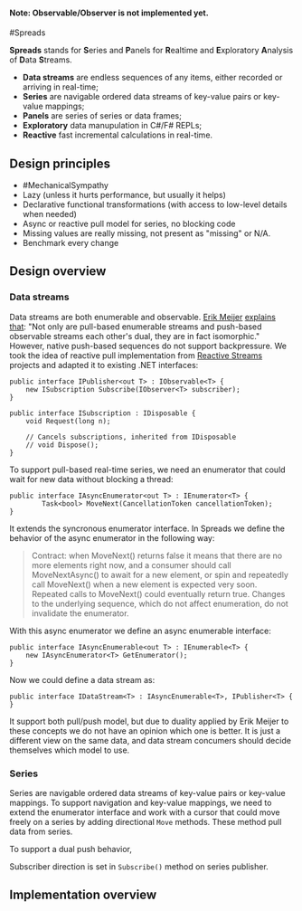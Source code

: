 #### Note: Observable/Observer is not implemented yet.

#Spreads

**Spreads** stands for **S**eries and **P**anels for **R**ealtime and **E**xploratory **A**nalysis of 
**D**ata **S**treams.

+ **Data streams** are endless sequences of any items, either recorded or 
arriving in real-time;
+ **Series** are navigable ordered data streams of key-value pairs or key-value mappings;
+ **Panels** are series of series or data frames;
+ **Exploratory** data manupulation in C#/F# REPLs;
+ **Reactive** fast incremental calculations in real-time.



## Design principles

+ #MechanicalSympathy
+ Lazy (unless it hurts performance, but usually it helps)
+ Declarative functional transformations (with access to low-level details when needed)
+ Async or reactive pull model for series, no blocking code
+ Missing values are really missing, not present as "missing" or N/A.
+ Benchmark every change


## Design overview

### Data streams
Data streams are both enumerable and observable. [Erik Meijer](https://twitter.com/headinthebox) 
[explains](http://csl.stanford.edu/~christos/pldi2010.fit/meijer.duality.pdf) [that](https://channel9.msdn.com/Events/Lang-NEXT/Lang-NEXT-2014/Keynote-Duality): 
"Not only are pull-based enumerable streams and push-based observable streams 
each other's dual, they are in fact isomorphic." However, native push-based sequences
do not support backpressure. We took the idea of reactive pull implementation from
[Reactive Streams](https://github.com/reactive-streams/reactive-streams-jvm/blob/master/api/src/main/java/org/reactivestreams/Publisher.java)
projects and adapted it to existing .NET interfaces:

    public interface IPublisher<out T> : IObservable<T> {
        new ISubscription Subscribe(IObserver<T> subscriber);
    }

    public interface ISubscription : IDisposable {
        void Request(long n);

        // Cancels subscriptions, inherited from IDisposable
        // void Dispose();
    }

To support pull-based real-time series, we need an enumerator that 
could wait for new data without blocking a thread:

    public interface IAsyncEnumerator<out T> : IEnumerator<T> {
            Task<bool> MoveNext(CancellationToken cancellationToken);
    }

It extends the syncronous enumerator interface. In Spreads we define the behavior
of the async enumerator in the following way:

 > Contract: when MoveNext() returns false it means that there are no more elements 
right now, and a consumer should call MoveNextAsync() to await for a new element,
or spin and repeatedly call MoveNext() when a new element is expected very soon.
 Repeated calls to MoveNext() could eventually return true. Changes to the underlying 
sequence, which do not affect enumeration, do not invalidate the enumerator.

With this async enumerator we define an async enumerable interface:

    public interface IAsyncEnumerable<out T> : IEnumerable<T> {
        new IAsyncEnumerator<T> GetEnumerator();
    }

Now we could define a data stream as:

    public interface IDataStream<T> : IAsyncEnumerable<T>, IPublisher<T> { }

It support both pull/push model, but due to duality applied by Erik Meijer to these 
concepts we do not have an opinion which one is better. It is just a different view
on the same data, and data stream concumers should decide themselves which model to use.


### Series
Series are navigable ordered data streams of key-value pairs or key-value mappings.
To support navigation and key-value mappings, we need to extend the enumerator interface
and work with a cursor that could move freely on a series by adding directional 
`Move` methods. These method pull data from series.

To support a dual push behavior, 

Subscriber direction is set in `Subscribe()` method on series publisher. 




## Implementation overview


